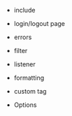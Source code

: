 * include 
* login/logout page  
* errors 
* filter 
* listener 

* formatting
* custom tag
* Options 

